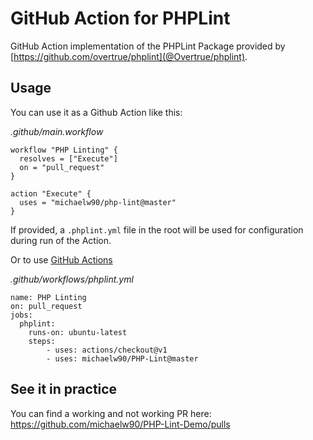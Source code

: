 # GitHub Action for PHPLint

GitHub Action implementation of the PHPLint Package provided by [https://github.com/overtrue/phplint](@Overtrue/phplint). 

## Usage

You can use it as a Github Action like this:

_.github/main.workflow_
```
workflow "PHP Linting" {
  resolves = ["Execute"]
  on = "pull_request"
}

action "Execute" {
  uses = "michaelw90/php-lint@master"
}

```

If provided, a `.phplint.yml` file in the root will be used for configuration during run of the Action.

Or to use [GitHub Actions](https://github.com/features/actions)

_.github/workflows/phplint.yml_

```
name: PHP Linting
on: pull_request
jobs:
  phplint:
    runs-on: ubuntu-latest
    steps:
        - uses: actions/checkout@v1
        - uses: michaelw90/PHP-Lint@master
```

## See it in practice

You can find a working and not working PR here:
https://github.com/michaelw90/PHP-Lint-Demo/pulls
